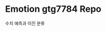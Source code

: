 # Emotion gtg7784 Repo


<a src="https://github.com/Emotion-2019/gtg7784/blob/master/markdown/191104.md">수치 예측과 이진 분류</a>
